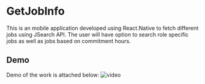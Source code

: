 # GetJobInfo
This is an mobile application developed using React.Native to fetch different jobs using JSearch API.
The user will have option to search role specific jobs as well as jobs based on commitment hours.
## Demo
Demo of the work is attached below:
![video](public/video.gif)